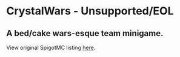 # CrystalWars - Unsupported/EOL
## A bed/cake wars-esque team minigame.

View original SpigotMC listing [here](https://www.spigotmc.org/resources/crystal-wars-unlimited-teams-sql-support.65443/).
